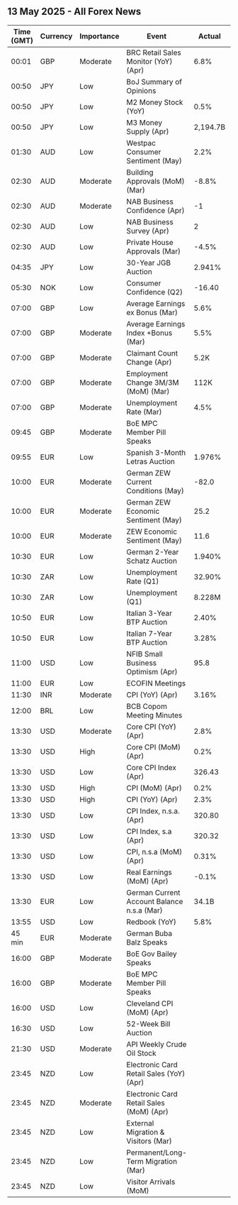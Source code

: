 ## 13 May 2025 - All Forex News

| Time (GMT) | Currency | Importance | Event | Actual | Forecast | Previous |
|------|----------|------------|-------|--------|----------|----------|
| 00:01 | GBP | Moderate | BRC Retail Sales Monitor (YoY) (Apr) | 6.8% | 2.4% | 0.9% |
| 00:50 | JPY | Low | BoJ Summary of Opinions |  |  |  |
| 00:50 | JPY | Low | M2 Money Stock (YoY) | 0.5% | 0.6% | 0.8% |
| 00:50 | JPY | Low | M3 Money Supply (Apr) | 2,194.7B |  | 2,203.0B |
| 01:30 | AUD | Low | Westpac Consumer Sentiment (May) | 2.2% |  | -6.0% |
| 02:30 | AUD | Moderate | Building Approvals (MoM) (Mar) | -8.8% | -8.8% | -0.3% |
| 02:30 | AUD | Moderate | NAB Business Confidence (Apr) | -1 |  | -2 |
| 02:30 | AUD | Low | NAB Business Survey (Apr) | 2 |  | 4 |
| 02:30 | AUD | Low | Private House Approvals (Mar) | -4.5% | -4.5% | 1.0% |
| 04:35 | JPY | Low | 30-Year JGB Auction | 2.941% |  | 2.414% |
| 05:30 | NOK | Low | Consumer Confidence (Q2) | -16.40 |  | -13.40 |
| 07:00 | GBP | Low | Average Earnings ex Bonus (Mar) | 5.6% | 5.7% | 5.9% |
| 07:00 | GBP | Moderate | Average Earnings Index +Bonus (Mar) | 5.5% | 5.2% | 5.7% |
| 07:00 | GBP | Moderate | Claimant Count Change (Apr) | 5.2K | 22.3K | -16.9K |
| 07:00 | GBP | Moderate | Employment Change 3M/3M (MoM) (Mar) | 112K | 120K | 206K |
| 07:00 | GBP | Moderate | Unemployment Rate (Mar) | 4.5% | 4.5% | 4.4% |
| 09:45 | GBP | Moderate | BoE MPC Member Pill Speaks |  |  |  |
| 09:55 | EUR | Low | Spanish 3-Month Letras Auction | 1.976% |  | 2.100% |
| 10:00 | EUR | Moderate | German ZEW Current Conditions (May) | -82.0 | -77.0 | -81.2 |
| 10:00 | EUR | Moderate | German ZEW Economic Sentiment (May) | 25.2 | 10.7 | -14.0 |
| 10:00 | EUR | Moderate | ZEW Economic Sentiment (May) | 11.6 | -3.5 | -18.5 |
| 10:30 | EUR | Low | German 2-Year Schatz Auction | 1.940% |  | 1.670% |
| 10:30 | ZAR | Low | Unemployment Rate (Q1) | 32.90% |  | 31.90% |
| 10:30 | ZAR | Low | Unemployment (Q1) | 8.228M |  | 7.991M |
| 10:50 | EUR | Low | Italian 3-Year BTP Auction | 2.40% |  | 2.44% |
| 10:50 | EUR | Low | Italian 7-Year BTP Auction | 3.28% |  | 3.30% |
| 11:00 | USD | Low | NFIB Small Business Optimism (Apr) | 95.8 | 94.9 | 97.4 |
| 11:00 | EUR | Low | ECOFIN Meetings |  |  |  |
| 11:30 | INR | Moderate | CPI (YoY) (Apr) | 3.16% | 3.27% | 3.34% |
| 12:00 | BRL | Low | BCB Copom Meeting Minutes |  |  |  |
| 13:30 | USD | Moderate | Core CPI (YoY) (Apr) | 2.8% | 2.8% | 2.8% |
| 13:30 | USD | High | Core CPI (MoM) (Apr) | 0.2% | 0.3% | 0.1% |
| 13:30 | USD | Low | Core CPI Index (Apr) | 326.43 |  | 325.66 |
| 13:30 | USD | High | CPI (MoM) (Apr) | 0.2% | 0.3% | -0.1% |
| 13:30 | USD | High | CPI (YoY) (Apr) | 2.3% | 2.4% | 2.4% |
| 13:30 | USD | Low | CPI Index, n.s.a. (Apr) | 320.80 | 320.86 | 319.80 |
| 13:30 | USD | Low | CPI Index, s.a (Apr) | 320.32 |  | 319.62 |
| 13:30 | USD | Low | CPI, n.s.a (MoM) (Apr) | 0.31% |  | 0.22% |
| 13:30 | USD | Low | Real Earnings (MoM) (Apr) | -0.1% |  | 0.6% |
| 13:30 | EUR | Low | German Current Account Balance n.s.a (Mar) | 34.1B |  | 20.0B |
| 13:55 | USD | Low | Redbook (YoY) | 5.8% |  | 6.9% |
| 45 min | EUR | Moderate | German Buba Balz Speaks |  |  |  |
| 16:00 | GBP | Moderate | BoE Gov Bailey Speaks |  |  |  |
| 16:00 | GBP | Moderate | BoE MPC Member Pill Speaks |  |  |  |
| 16:00 | USD | Low | Cleveland CPI (MoM) (Apr) |  |  | 0.3% |
| 16:30 | USD | Low | 52-Week Bill Auction |  |  | 3.820% |
| 21:30 | USD | Moderate | API Weekly Crude Oil Stock |  | -2.400M | -4.490M |
| 23:45 | NZD | Low | Electronic Card Retail Sales (YoY) (Apr) |  |  | -1.6% |
| 23:45 | NZD | Moderate | Electronic Card Retail Sales (MoM) (Apr) |  |  | -0.8% |
| 23:45 | NZD | Low | External Migration & Visitors (Mar) |  |  | 1.10% |
| 23:45 | NZD | Low | Permanent/Long-Term Migration (Mar) |  |  | 5,430 |
| 23:45 | NZD | Low | Visitor Arrivals (MoM) |  |  | -3.7% |
